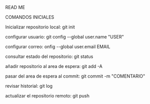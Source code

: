 READ ME


COMANDOS INICIALES

Inicializar repositorio local: git init

configurar usuario: git config --global user.name "USER"

configurar correo: onfig --global user.email EMAIL

consultar estado del repositorio: git status

añadir repositorio al area de espera: git add -A

pasar del area de espera al commit: git commit -m "COMENTARIO"

revisar historial: git log

actualizar el repositorio remoto: git push